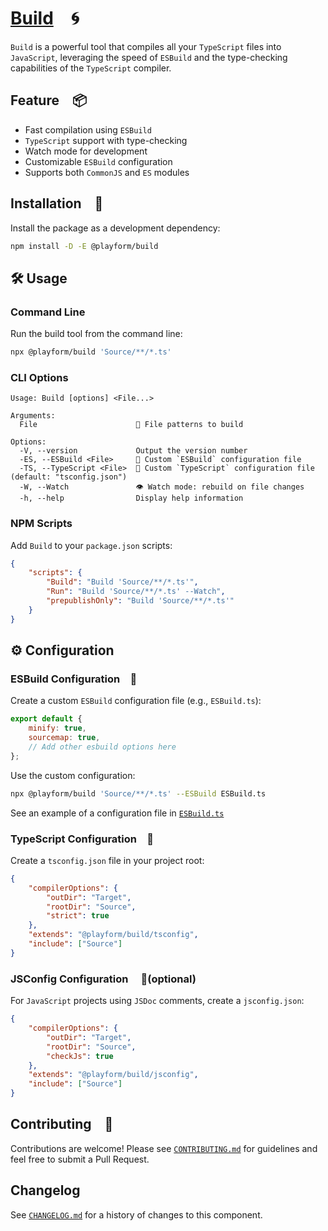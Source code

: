 # [Build] 🌀

`Build` is a powerful tool that compiles all your `TypeScript` files into
`JavaScript`, leveraging the speed of `ESBuild` and the type-checking
capabilities of the `TypeScript` compiler.

## Feature 📦

-   Fast compilation using `ESBuild`
-   `TypeScript` support with type-checking
-   Watch mode for development
-   Customizable `ESBuild` configuration
-   Supports both `CommonJS` and `ES` modules

## Installation 🚀

Install the package as a development dependency:

```sh
npm install -D -E @playform/build
```

## 🛠️ Usage

### Command Line

Run the build tool from the command line:

```sh
npx @playform/build 'Source/**/*.ts'
```

### CLI Options

```
Usage: Build [options] <File...>

Arguments:
  File                      📝 File patterns to build

Options:
  -V, --version             Output the version number
  -ES, --ESBuild <File>     📜 Custom `ESBuild` configuration file
  -TS, --TypeScript <File>  📜 Custom `TypeScript` configuration file (default: "tsconfig.json")
  -W, --Watch               👁️ Watch mode: rebuild on file changes
  -h, --help                Display help information
```

### NPM Scripts

Add `Build` to your `package.json` scripts:

```json
{
	"scripts": {
		"Build": "Build 'Source/**/*.ts'",
		"Run": "Build 'Source/**/*.ts' --Watch",
		"prepublishOnly": "Build 'Source/**/*.ts'"
	}
}
```

## ⚙️ Configuration

### ESBuild Configuration 📜

Create a custom `ESBuild` configuration file (e.g., `ESBuild.ts`):

```javascript
export default {
	minify: true,
	sourcemap: true,
	// Add other esbuild options here
};
```

Use the custom configuration:

```sh
npx @playform/build 'Source/**/*.ts' --ESBuild ESBuild.ts
```

See an example of a configuration file in
[`ESBuild.ts`](Source/Variable/ESBuild.ts)

### TypeScript Configuration 📜

Create a `tsconfig.json` file in your project root:

```json
{
	"compilerOptions": {
		"outDir": "Target",
		"rootDir": "Source",
		"strict": true
	},
	"extends": "@playform/build/tsconfig",
	"include": ["Source"]
}
```

### JSConfig Configuration  📜(optional)

For `JavaScript` projects using `JSDoc` comments, create a `jsconfig.json`:

```json
{
	"compilerOptions": {
		"outDir": "Target",
		"rootDir": "Source",
		"checkJs": true
	},
	"extends": "@playform/build/jsconfig",
	"include": ["Source"]
}
```

## Contributing 🤝

Contributions are welcome! Please see [`CONTRIBUTING.md`](CONTRIBUTING.md) for
guidelines and feel free to submit a Pull Request.

## Changelog

See [`CHANGELOG.md`](CHANGELOG.md) for a history of changes to this component.

[ESBuild]: HTTPS://NPMJS.Org/esbuild
[TypeDoc]: HTTPS://NPMJS.Org/typedoc
[Build]: HTTPS://NPMJS.Org/@playform/build
